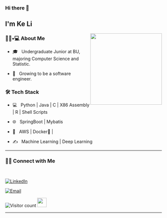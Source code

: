 ### Hi there 👋<h2> I'm Ke Li</h2>

<img align='right' src="https://media.giphy.com/media/M9gbBd9nbDrOTu1Mqx/giphy.gif" width="230">

<h3> 👨🏻•💻 About Me </h3>



- 🎓 &nbsp; Undergraduate Junior at BU, majoring Computer Science and Statistic.

- 🌱 &nbsp; Growing to be a software engineer.




<h3>🛠 Tech Stack</h3>



- 💻 &nbsp; Python | Java | C | X86 Assembly | R | Shell Scripts

- 🌐 &nbsp; SpringBoot | Mybatis 

- 🔧 &nbsp; AWS | Docker🐳 |

- ✍️ &nbsp; Machine Learning | Deep Learning 


<hr>



<h3> 🤝🏻 Connect with Me </h3>

<br>



<p align="center">

<a href="https://www.linkedin.com/in/ke-li-740ba3225/"><img alt="LinkedIn" src="https://img.shields.io/badge/LinkedIn-KeLi-blue?style=flat-square&logo=linkedin"></a>

<a href="mailto:likelike101101@gmail.com"><img alt="Email" src="https://img.shields.io/badge/Email-likelike101101@gmail.com-blue?style=flat-square&logo=gmail"></a>

</p>


![Visitor count](https://visitor-badge.laobi.icu/badge?page_id=like101101.like101101)   <img src="https://media.giphy.com/media/dxn6fRlTIShoeBr69N/giphy.gif" width="30">

<hr>


